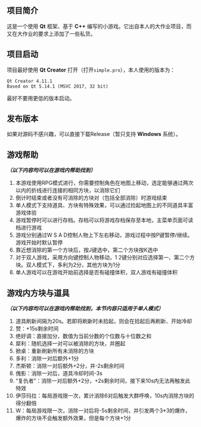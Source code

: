 ## 项目简介
这是一个使用 **Qt** 框架、基于 **C++** 编写的小游戏。它出自本人的大作业项目，而又在大作业的要求上添加了一些私货。

## 项目启动
项目最好使用 **Qt Creator** 打开（打开`simple.pro`），本人使用的版本为：

```
Qt Creator 4.11.1
Based on Qt 5.14.1 (MSVC 2017, 32 bit)
```

最好不要用更低的版本启动。


## 发布版本
如果对源码不感兴趣，可以直接下载Release（暂只支持 **Windows** 系统）。

## 游戏帮助
**_（以下内容均可以在游戏内帮助找到）_**

1. 本游戏使用RPG模式进行，你需要控制角色在地图上移动，选定能够通过两次以内的折线进行连接的相同方块，以消除它们
2. 倒计时结束或者没有可消除的方块对（包括全部消除）时游戏结束
3. 单人模式下支持道具、方块有特殊效果，可以通过捡起地图上的不同道具丰富游戏体验
4. 游戏暂停时可以进行存档。存档可以将游戏存档保存至本地，主菜单页面可读档进行游戏
5. 游戏分别通过W S A D控制人物上下左右移动，游戏过程中按P键暂停/继续。游戏开始时默认暂停
6. 靠近想消除的第一个方块后，按J键选中，第二个方块按K选中
7. 对于双人游戏，采用方向键控制人物移动，1 2键分别对应选择第一、第二个方块。双人模式下，多利为2分，其他方块为1分
8. 单人游戏可以在游戏开始前选择是否有碰撞体积，双人游戏有碰撞体积

## 游戏内方块与道具
**_（以下内容均可以在游戏内帮助找到，本节内容只适用于单人模式）_**

1. 道具刷新间隔为20s。若即将刷新时未拾起，则会在拾起后再刷新、开始冷却
2. 赞：+15s剩余时间
3. 绝好调：直接加分，数值为当前分数的个位数与十位数之和
4. 犀利：随机选择一对可以被消除的方块，并圈起
5. 掀桌：重新刷新所有未消除的方块
6. 多利：消除一对后额外+1分
7. 杰斯顿：消除一对后额外+2分，并-2s剩余时间
8. 傀影：消除一对后，道具冷却时间-3s
9. “复仇者”：消除一对后额外+2分，+2s剩余时间，接下来10s内无法再触发此特效
10. 伊莎玛拉：每局游戏限一次，累计消除6对后触发大群呼唤，10s内消除方块的得分翻倍
11. W：每局游戏限一次，消除一对后将-5s剩余时间，并引发两个3*3的爆炸，爆炸的方块不会触发额外效果，但是每个方块+1分